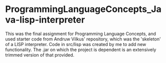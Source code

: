 # ProgrammingLanguageConcepts_Java-lisp-interpreter

This was the final assignment for Programming Language Concepts, and used starter code from Andruw Vilkus' repository, which was the 'skeleton' of a LISP interpreter. Code in src/lisp was created by me to add new functionality. The .jar on which the project is dependent is an extensively trimmed version of that provided.
